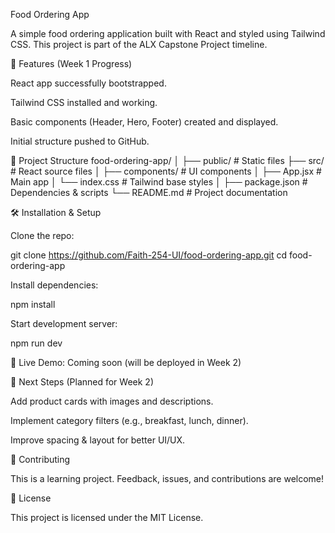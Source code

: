 Food Ordering App

A simple food ordering application built with React and styled using Tailwind CSS. This project is part of the ALX Capstone Project timeline.

🚀 Features (Week 1 Progress)

React app successfully bootstrapped.

Tailwind CSS installed and working.

Basic components (Header, Hero, Footer) created and displayed.

Initial structure pushed to GitHub.

📂 Project Structure
food-ordering-app/
│
├── public/             # Static files
├── src/                # React source files
│   ├── components/     # UI components
│   ├── App.jsx         # Main app
│   └── index.css       # Tailwind base styles
│
├── package.json        # Dependencies & scripts
└── README.md           # Project documentation

🛠️ Installation & Setup

Clone the repo:

git clone https://github.com/Faith-254-UI/food-ordering-app.git
cd food-ordering-app


Install dependencies:

npm install


Start development server:

npm run dev


🚀 Live Demo: Coming soon (will be deployed in Week 2)


📌 Next Steps (Planned for Week 2)

Add product cards with images and descriptions.

Implement category filters (e.g., breakfast, lunch, dinner).

Improve spacing & layout for better UI/UX.

🤝 Contributing

This is a learning project. Feedback, issues, and contributions are welcome!

📜 License

This project is licensed under the MIT License.
